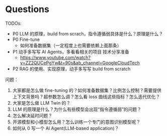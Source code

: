 # Questions

TODOs:
- P0 LLM 的原理，build from scrach，指令遵循弱具体是什么？原理是什么？
- P0 Fine-tune
   - 如何准备数据集（一定程度上也需要依赖上面那条）
- P1 动手多写写 AI Agents，多看看相关的项目 技术分享准备 
   - https://www.youtube.com/watch?v=ZZ2QUCePgYw&t=90s&ab_channel=GoogleCloudTech
- P2 RAG 的使用、实现原理，动手多写写 build from scratch



问题：
1. 大家都是怎么做 fine-tuning 的？如何准备数据集？比例怎么控制？需要提供上下文背景吗？超参数怎么调？怎么看 loss 曲线这些指标？怎么迭代优化？
2. 大家是怎么做 LLM Twin 的？
3. LLM 的原理是什么？为什么有些模型会出现“指令遵循弱”的问题？
4. 怎么解决延时问题？
5. 开源模型和小模型怎么用？怎么训练一个专门的意图识别模型呢？
6. 如何从 0 写一个 AI Agent(LLM-based application)？
